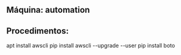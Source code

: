 Máquina: automation
-------------------

Procedimentos:
--------------

   apt install awscli
   pip install awscli --upgrade --user
   pip install boto
